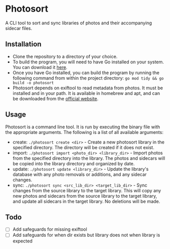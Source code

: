 # Photosort
A CLI tool to sort and sync libraries of photos and their accompanying sidecar files.
## Installation
- Clone the repository to a directory of your choice.
- To build the program, you will need to have Go installed on your system. You can download it [here](https://golang.org/dl/).
- Once you have Go installed, you can build the program by running the following command from within the project directory:
```go mod tidy && go build -o photosort```
- Photosort depends on exiftool to read metadata from photos. It must be installed and in your path. It is available in homebrew and apt, and can be downloaded from the [official website](https://exiftool.org/).

## Usage
Photosort is a command line tool. It is run by executing the binary file with the appropriate arguments. The following is a list of all available arguments:
- create: `./photosort create <dir>` - Create a new photosort library in the specified directory. The directory will be created if it does not exist.
- import: `./photosort import <photo_dir> <library_dir>` - Import photos from the specified directory into the library. The photos and sidecars will be copied into the library directory and organized by date.
- update: `./photosort update <library_dir>` - Update the library's database with any photo removals or additions, and any sidecar changes.
- sync: `./photosort sync <src_lib_dir> <target_lib_dir>` - Sync changes from the source library to the target library. This will copy any new photos and sidecars from the source library to the target library, and update all sidecars in the target library. No deletions will be made.

## Todo
- [ ] Add safeguards for missing exiftool
- [ ] Add safeguards for when dir exists but library does not when library is expected